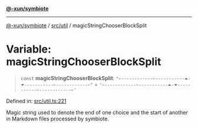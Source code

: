 [**@-xun/symbiote**](../../../README.md)

***

[@-xun/symbiote](../../../README.md) / [src/util](../README.md) / magicStringChooserBlockSplit

# Variable: magicStringChooserBlockSplit

> `const` **magicStringChooserBlockSplit**: `"✄------------✄-----------⏶-⏷-----------✄------------✄"` = `'✄------------✄-----------⏶-⏷-----------✄------------✄'`

Defined in: [src/util.ts:221](https://github.com/Xunnamius/symbiote/blob/450f56aebb4b9ee6be666259169f3898916253ca/src/util.ts#L221)

Magic string used to denote the end of one choice and the start of another in
Markdown files processed by symbiote.
